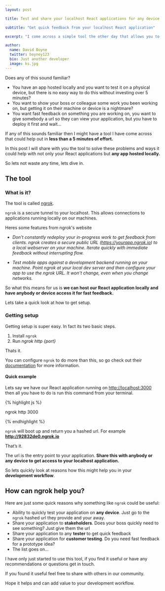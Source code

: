 ```yaml
---
layout: post

title: Test and share your localhost React applications for any device or person for fast feedback.

subtitle: "Get quick feedback from your localhost React application"

excerpt: "I come across a simple tool the other day that allows you to showcase or test your local apps anywhere and you can get setup less than a minute. In this post we will take a look."

author:
  name: David Boyne
  twitter: boyney123
  bio: Just another developer
  image: ks.jpg
---
```


Does any of this sound familiar?

* You have an app hosted locally and you want to test it on a physical device, but there is no easy way to do this without investing over 5 minutes?
* You want to show your boss or colleague some work you been working on, but getting it on their machine or device is a nightmare?
* You want fast feedback on something you are working on, you want to give somebody a url so they can view your application, but you have to deploy it first and wait...

If any of this sounds familiar then I might have a tool I have come across that could help out in **less than a 5 minutes of effort.**

In this post I will share with you the tool to solve these problems and ways it could help with not only your React applications but **any app hosted locally.**   

So lets not waste any time, lets dive in.

## The tool

### What is it?

The tool is called [ngrok](https://ngrok.com/).

<code>ngrok</code> is a secure tunnel to your localhost. This allows connections to applications running locally on our machines.

Heres some features from ngrok's website

* *Don’t constantly redeploy your in-progress work to get feedback from clients. ngrok creates a secure public URL (https://yourapp.ngrok.io) to a local webserver on your machine. Iterate quickly with immediate feedback without interrupting flow.*

* *Test mobile apps against a development backend running on your machine. Point ngrok at your local dev server and then configure your app to use the ngrok URL. It won't change, even when you change networks.*

So what this means for us is **we can host our React application locally and have anybody or device access it for fast feedback.**

Lets take a quick look at how to get setup.

### Getting setup

Getting setup is super easy. In fact its two basic steps.

1. Install <code>ngrok</code>
2. Run *ngrok http {port}*

Thats it.

You can configure <code>ngrok</code> to do more than this, so go check out their [ documentation](https://ngrok.com/docs) for more information.

#### Quick example

Lets say we have our React application running on [http://localhost:3000](http://localhost:3000) then all you have to do is run this command from your terminal.

{% highlight js %}

ngrok http 3000

{% endhighlight %}

<code>ngrok</code> will boot up and return you a hashed url. For example **http://92832de0.ngrok.io**

That’s it.

The url is the entry point to your application. **Share this with anybody or any device to get access to your localhost application.**

So lets quickly look at reasons how this might help you in your **development workflow**.

## How can ngrok help you?

Here are just some quick reasons why something like <code>ngrok</code> could be useful:

* Ability to quickly test your application on **any device**. Just go to the <code>ngrok</code> hashed url they
provide and your away.
* Share your application to **stakeholders**. Does your boss quickly need to see something? Just give them the url
* Share your application to any **tester** to get quick feedback
* Share your application for **customer testing**. Do you need fast feedback for a prototype idea?
* The list goes on…

I have only just started to use this tool, if you find it useful or have any recommendations or questions get in touch.

If you found it useful feel free to share with others in our community.

Hope it helps and can add value to your development workflow.
